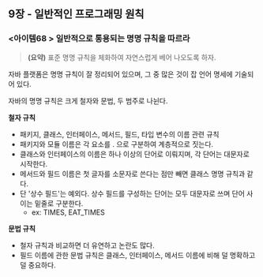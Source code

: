 ## 9장 - 일반적인 프로그래밍 원칙

### <아이템68 > 일반적으로 통용되는 명명 규칙을 따르라

> **(요약)** 표준 명명 규칙을 체화하여 자연스럽게 베어 나오도록 하자.

자바 플랫폼은 명명 규칙이 잘 정리되어 있으며, 그 중 많은 것이 잡 언어 명세에 기술되어 있다.

자바의 명명 규칙은 크게 철자와 문법, 두 범주로 나뉜다.

**철자 규칙**

- 패키지, 클래스, 인터페이스, 메서드, 필드, 타입 변수의 이름 관련 규칙
- 패키지와 모듈 이름은 각 요소를 . 으로 구분하여 계층적으로 짓는다.
- 클래스와 인터페이스의 이름은 하나 이상의 단어로 이뤄지며, 각 단어는 대문자로 시작한다.
- 메서드와 필드 이름은 첫 글자를 소문자로 쓴다는 점만 빼면 클래스 명명 규칙과 같다.
- 단 '상수 필드'는 예외다. 상수 필드를 구성하는 단어는 모두 대문자로 쓰며 단어 사이는 밑줄로 구분한다.
  - ex: TIMES, EAT_TIMES

**문법 규칙**

- 철자 규칙과 비교하면 더 유연하고 논란도 많다.
- 필드 이름에 관한 문법 규칙은 클래스, 인터페이스, 메서드 이름에 비해 덜 명확하고 덜 중요하다.
